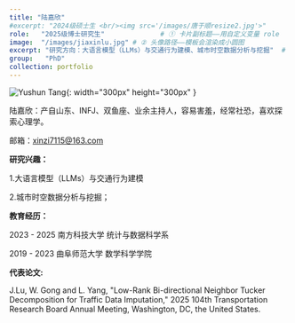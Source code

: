 ```yaml
---
title: "陆嘉欣"
#excerpt: "2024级硕士生 <br/><img src='/images/唐于顺resize2.jpg'>"
role:   "2025级博士研究生"              # ① 卡片副标题——用自定义变量 role
image:  "/images/jiaxinlu.jpg" # ② 头像路径——模板会渲染成小圆图
excerpt: "研究方向：大语言模型（LLMs）与交通行为建模、城市时空数据分析与挖掘"  # ③ 简短文字摘要
group:   "PhD" 
collection: portfolio
---
```



![Yushun Tang](/images/jiaxinlu.jpg){: width="300px" height="300px" }

陆嘉欣：产自山东、INFJ、双鱼座、业余主持人，容易害羞，经常社恐，喜欢探索心理学。

邮箱：xinzi7115@163.com

**研究兴趣：**

1.大语言模型（LLMs）与交通行为建模

2.城市时空数据分析与挖掘；

**教育经历：**

2023 - 2025 南方科技大学 统计与数据科学系

2019 - 2023 曲阜师范大学 数学科学学院

**代表论文:**

J.Lu, W. Gong and L. Yang, "Low-Rank Bi-directional Neighbor Tucker Decomposition for Traffic Data Imputation," 2025 104th Transportation Research Board Annual Meeting, Washington, DC, the United States.

